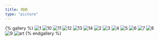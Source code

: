 ```yaml
---
title: 相册
type: "picture"
---
```


{% gallery %}
![1](/Gallery/images/1.jpg)
![10](/Gallery/images/10.jpg)
![11](/Gallery/images/11.jpg)
![12](/Gallery/images/12.jpg)
![13](/Gallery/images/13.jpg)
![14](/Gallery/images/14.jpg)
![2](/Gallery/images/2.jpg)
![3](/Gallery/images/3.jpg)
![4](/Gallery/images/4.jpg)
![5](/Gallery/images/5.jpg)
![6](/Gallery/images/6.jpg)
![7](/Gallery/images/7.jpg)
![8](/Gallery/images/8.jpg)
![9](/Gallery/images/9.jpg)
![art](/Gallery/images/art.jpg)
{% endgallery %}